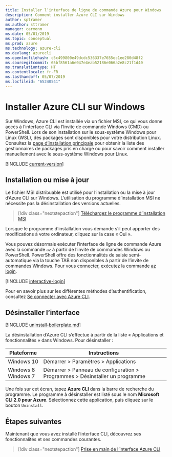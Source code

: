 ```yaml
---
title: Installer l’interface de ligne de commande Azure pour Windows
description: Comment installer Azure CLI sur Windows
author: sptramer
ms.author: sttramer
manager: carmonm
ms.date: 05/01/2019
ms.topic: conceptual
ms.prod: azure
ms.technology: azure-cli
ms.devlang: azurecli
ms.openlocfilehash: c5c499800e49dcdc536337e7655ec1ee280d48f2
ms.sourcegitcommit: 65bf8561a6e047e4eab52186e066a2e8c21f1d40
ms.translationtype: HT
ms.contentlocale: fr-FR
ms.lasthandoff: 05/07/2019
ms.locfileid: "65240541"
---
```

# <a name="install-azure-cli-on-windows"></a>Installer Azure CLI sur Windows

Sur Windows, Azure CLI est installée via un fichier MSI, ce qui vous donne accès à l’interface CLI via l’Invite de commande Windows (CMD) ou PowerShell.
Lors de son installation sur le sous-système Windows pour Linux (WSL), des packages sont disponibles pour votre distribution Linux. Consultez la [page d’installation principale](install-azure-cli.md) pour obtenir la liste des gestionnaires de packages pris en charge ou pour savoir comment installer manuellement avec le sous-système Windows pour Linux.

[!INCLUDE [current-version](includes/current-version.md)]

## <a name="install-or-update"></a>Installation ou mise à jour

Le fichier MSI distribuable est utilisé pour l’installation ou la mise à jour d’Azure CLI sur Windows. L’utilisation du programme d’installation MSI ne nécessite pas la désinstallation des versions actuelles.

> [!div class="nextstepaction"]
> [Téléchargez le programme d’installation MSI](https://aka.ms/installazurecliwindows)

Lorsque le programme d’installation vous demande s’il peut apporter des modifications à votre ordinateur, cliquez sur la case « Oui ».

Vous pouvez désormais exécuter l’interface de ligne de commande Azure avec la commande `az` à partir de l’invite de commandes Windows ou PowerShell. PowerShell offre des fonctionnalités de saisie semi-automatique via la touche TAB non disponibles à partir de l’invite de commandes Windows. Pour vous connecter, exécutez la commande [az login](/cli/azure/reference-index#az-login).

[!INCLUDE [interactive-login](includes/interactive-login.md)]

Pour en savoir plus sur les différentes méthodes d’authentification, consultez [Se connecter avec Azure CLI](authenticate-azure-cli.md).

## <a name="uninstall"></a>Désinstaller l’interface

[!INCLUDE [uninstall-boilerplate.md](includes/uninstall-boilerplate.md)]

La désinstallation d’Azure CLI s’effectue à partir de la liste « Applications et fonctionnalités » dans Windows. Pour désinstaller :

| Plateforme | Instructions |
|---|---|
| Windows 10 | Démarrer > Paramètres > Applications |
| Windows 8<br/>Windows 7 | Démarrer > Panneau de configuration > Programmes > Désinstaller un programme |

Une fois sur cet écran, tapez __Azure CLI__ dans la barre de recherche du programme. Le programme à désinstaller est listé sous le nom __Microsoft CLI 2.0 pour Azure__. Sélectionnez cette application, puis cliquez sur le bouton `Uninstall`.

## <a name="next-steps"></a>Étapes suivantes

Maintenant que vous avez installé l’interface CLI, découvrez ses fonctionnalités et ses commandes courantes.

> [!div class="nextstepaction"]
> [Prise en main de l’interface Azure CLI](get-started-with-azure-cli.md)
